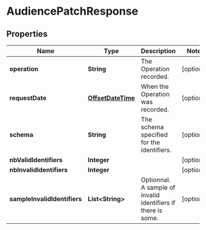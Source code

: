 
# AudiencePatchResponse

## Properties
Name | Type | Description | Notes
------------ | ------------- | ------------- | -------------
**operation** | **String** | The Operation recorded. |  [optional]
**requestDate** | [**OffsetDateTime**](OffsetDateTime.md) | When the Operation was recorded. |  [optional]
**schema** | **String** | The schema specified for the identifiers. |  [optional]
**nbValidIdentifiers** | **Integer** |  |  [optional]
**nbInvalidIdentifiers** | **Integer** |  |  [optional]
**sampleInvalidIdentifiers** | **List&lt;String&gt;** | Optionnal. A sample of invalid identifiers if there is some. |  [optional]



